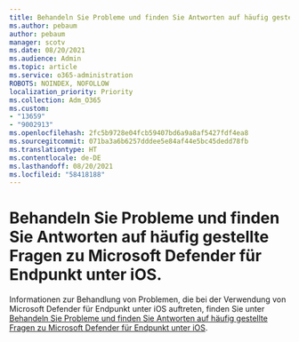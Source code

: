 ```yaml
---
title: Behandeln Sie Probleme und finden Sie Antworten auf häufig gestellte Fragen zu Microsoft Defender für Endpunkt unter iOS.
ms.author: pebaum
author: pebaum
manager: scotv
ms.date: 08/20/2021
ms.audience: Admin
ms.topic: article
ms.service: o365-administration
ROBOTS: NOINDEX, NOFOLLOW
localization_priority: Priority
ms.collection: Adm_O365
ms.custom:
- "13659"
- "9002913"
ms.openlocfilehash: 2fc5b9728e04fcb59407bd6a9a8af5427fdf4ea8
ms.sourcegitcommit: 071ba3a6b6257dddee5e84af44e5bc45dedd78fb
ms.translationtype: HT
ms.contentlocale: de-DE
ms.lasthandoff: 08/20/2021
ms.locfileid: "58418188"
---
```

# <a name="troubleshoot-issues-and-find-answers-to-faqs-on-microsoft-defender-for-endpoint-on-ios"></a>Behandeln Sie Probleme und finden Sie Antworten auf häufig gestellte Fragen zu Microsoft Defender für Endpunkt unter iOS.

Informationen zur Behandlung von Problemen, die bei der Verwendung von Microsoft Defender für Endpunkt unter iOS auftreten, finden Sie unter [Behandeln Sie Probleme und finden Sie Antworten auf häufig gestellte Fragen zu Microsoft Defender für Endpunkt unter iOS](https://docs.microsoft.com/microsoft-365/security/defender-endpoint/ios-troubleshoot).